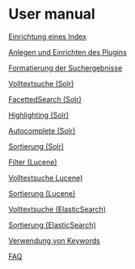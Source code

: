 User manual
===========


[Einrichtung eines Index](EinrichtungEinesIndex/Index.md)

[Anlegen und Einrichten des Plugins](AnlegenUndEinrichtenDesPlugins/Index.md)

[Formatierung der Suchergebnisse](FormatierungDerSuchergebnisse/Index.md)

[Volltextsuche (Solr)](Volltextsuche(solr)/Index.md)

[FacettedSearch (Solr)](FacettedSearch(solr)/Index.md)

[Highlighting (Solr)](Highlighting(solr)/Index.md)

[Autocomplete (Solr)](Autocomplete(solr)/Index.md)

[Sortierung (Solr)](Sortierung(solr)/Index.md)

[Filter (Lucene)](Filter(lucene).md)

[Volltextsuche Lucene)](Volltextsuche(lucene)/Index.md)

[Sortierung (Lucene)](Sortierung(lucene)/Index.md)

[Volltextsuche (ElasticSearch)](Volltextsuche(elasticsearch)/Index.md)

[Sortierung (ElasticSearch)](Sortierung(elasticsearch)/Index.md)

[Verwendung von Keywords](VerwendungVonKeywords/Index.md)

[FAQ](Faq/Index.md)